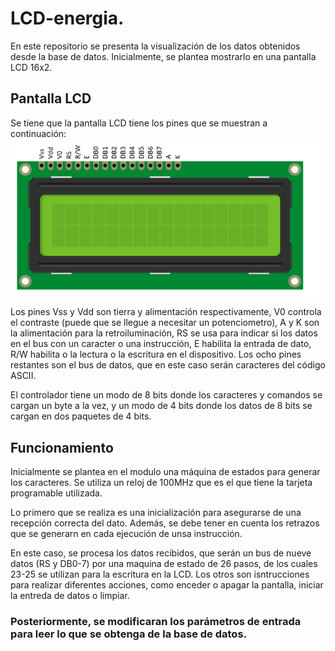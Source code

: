 # LCD-energia.

En este repositorio se presenta la visualización de los datos obtenidos desde la base de datos. Inicialmente, se plantea mostrarlo en una pantalla LCD 16x2.

## Pantalla LCD

Se tiene que la pantalla LCD tiene los pines que se muestran a continuación: 
![](https://github.com/Scramos/LCD-energia/blob/master/Docs/lcdpines.png)

Los pines Vss y Vdd son tierra y alimentación respectivamente, V0 controla el contraste (puede que se llegue a necesitar un potenciometro), A y K son la alimentación para la retroiluminación, RS se usa para indicar si los datos en el bus con un caracter o una instrucción, E habilita la entrada de dato, R/W habilita o la lectura o la escritura en el dispositivo. Los ocho pines restantes son el bus de datos, que en este caso serán caracteres del código ASCII.

El controlador tiene un modo de 8 bits donde los caracteres y comandos se cargan un byte a la vez, y un modo de 4 bits donde los datos de 8 bits se cargan en dos paquetes de 4 bits.

## Funcionamiento

Inicialmente se plantea en el modulo una máquina de estados para generar los caracteres. Se utiliza un reloj de 100MHz que es el que tiene la tarjeta programable utilizada. 

Lo primero que se realiza es una inicialización para asegurarse de una recepción correcta del dato. Además, se debe tener en cuenta los retrazos que se generarn en cada ejecución de unsa instrucción. 

En este caso, se procesa los datos recibidos, que serán un bus de nueve datos (RS y DB0-7) por una maquina de estado de 26 pasos, de los cuales 23-25 se utilizan para la escritura en la LCD. Los otros son isntrucciones para realizar diferentes acciones, como enceder o apagar la pantalla, iniciar la entreda de datos o limpiar.

### Posteriormente, se modificaran los parámetros de entrada para leer lo que se obtenga de la base de datos.
